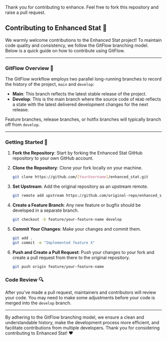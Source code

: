 Thank you for contributing to enhance. Feel free to fork this repository and raise a pull request.

## Contributing to Enhanced Stat :handshake:

We warmly welcome contributions to the Enhanced Stat project! To maintain code quality and consistency, we follow the GitFlow branching model. Below is a quick guide on how to contribute using GitFlow.

---

### GitFlow Overview :book:

The GitFlow workflow employs two parallel long-running branches to record the history of the project, `main` and `develop`:

- **Main**: This branch reflects the latest stable release of the project.
- **Develop**: This is the main branch where the source code of `HEAD` reflects a state with the latest delivered development changes for the next release.

Feature branches, release branches, or hotfix branches will typically branch off from `develop`.

---

### Getting Started :rocket:

1. **Fork the Repository**: Start by forking the Enhanced Stat GitHub repository to your own GitHub account.

2. **Clone the Repository**: Clone your fork locally on your machine.

    ```bash
    git clone https://github.com/[YourUsername]/enhanced_stat.git
    ```

3. **Set Upstream**: Add the original repository as an upstream remote.

    ```bash
    git remote add upstream https://github.com/original-repo/enhanced_stat.git
    ```

4. **Create a Feature Branch**: Any new feature or bugfix should be developed in a separate branch.

    ```bash
    git checkout -b feature/your-feature-name develop
    ```

5. **Commit Your Changes**: Make your changes and commit them.

    ```bash
    git add .
    git commit -m "Implemented feature X"
    ```

6. **Push and Create a Pull Request**: Push your changes to your fork and create a pull request from there to the original repository.

    ```bash
    git push origin feature/your-feature-name
    ```

### Code Review :mag:

After you've made a pull request, maintainers and contributors will review your code. You may need to make some adjustments before your code is merged into the `develop` branch.

---

By adhering to the GitFlow branching model, we ensure a clean and understandable history, make the development process more efficient, and facilitate contributions from multiple developers. Thank you for considering contributing to Enhanced Stat! :heart: